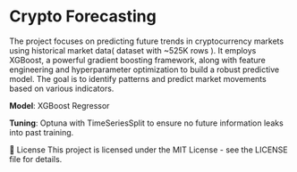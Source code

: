 # Crypto Forecasting

The project focuses on predicting future trends in cryptocurrency markets using historical market data( dataset with ~525K rows ). It employs XGBoost, a powerful gradient boosting framework, along with feature engineering and hyperparameter optimization to build a robust predictive model. The goal is to identify patterns and predict market movements based on various indicators.


**Model**: XGBoost Regressor

**Tuning**: Optuna with TimeSeriesSplit to ensure no future information leaks into past training.

📄 License
This project is licensed under the MIT License - see the LICENSE file for details.






